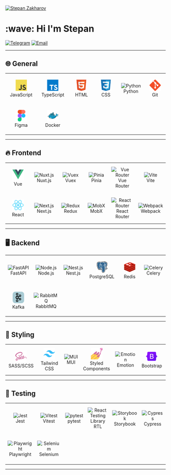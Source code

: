 <a href="https://github.com/Stepanzerkampfwagen">
  <img src="https://private-user-images.githubusercontent.com/162011335/494826986-740d3b12-60eb-471b-b44c-c358731cf538.png?jwt=eyJ0eXAiOiJKV1QiLCJhbGciOiJIUzI1NiJ9.eyJpc3MiOiJnaXRodWIuY29tIiwiYXVkIjoicmF3LmdpdGh1YnVzZXJjb250ZW50LmNvbSIsImtleSI6ImtleTUiLCJleHAiOjE3NTkwNDI3MzUsIm5iZiI6MTc1OTA0MjQzNSwicGF0aCI6Ii8xNjIwMTEzMzUvNDk0ODI2OTg2LTc0MGQzYjEyLTYwZWItNDcxYi1iNDRjLWMzNTg3MzFjZjUzOC5wbmc_WC1BbXotQWxnb3JpdGhtPUFXUzQtSE1BQy1TSEEyNTYmWC1BbXotQ3JlZGVudGlhbD1BS0lBVkNPRFlMU0E1M1BRSzRaQSUyRjIwMjUwOTI4JTJGdXMtZWFzdC0xJTJGczMlMkZhd3M0X3JlcXVlc3QmWC1BbXotRGF0ZT0yMDI1MDkyOFQwNjUzNTVaJlgtQW16LUV4cGlyZXM9MzAwJlgtQW16LVNpZ25hdHVyZT00NzQ2YWFhMDMyZWJjMzM2MTk4MjRjN2NkZTk1YmMwNTA5YmI4MGJmMjMwMGQxODk1NTAzN2E0NTkzMDE2OWQ0JlgtQW16LVNpZ25lZEhlYWRlcnM9aG9zdCJ9.i69PVCWiysY6Ybu0bo87ireEo5fI3ntub9TaG-F2nQ4" alt="Stepan Zakharov" align="center"/>
</a>

<h1 align="left">:wave: Hi I'm Stepan</h1>

<div>
<a href="https://t.me/stepanzdev"><img alt="Telegram" src="https://img.shields.io/badge/Telegram-%230077B5.svg?style=flat&logo=telegram&logoColor=white"></a>
<a href="mailto:razterpen@gmail.com"><img alt="Email" src="https://img.shields.io/badge/Email-%23D14836.svg?style=flat&logo=gmail&logoColor=white"></a>

---

## 🌐 General

<table width='100%'>
<tr>
<td align="center" width="110" height="90">
<img src="https://raw.githubusercontent.com/devicons/devicon/master/icons/javascript/javascript-original.svg" width="36" height="36" alt="JavaScript" />
<br>JavaScript
</td>
<td align="center" width="110" height="90">
<img src="https://raw.githubusercontent.com/devicons/devicon/master/icons/typescript/typescript-original.svg" width="36" height="36" alt="TypeScript" />
<br>TypeScript
</td>
<td align="center" width="110" height="90">
<img src="https://raw.githubusercontent.com/devicons/devicon/master/icons/html5/html5-original.svg" width="36" height="36" alt="HTML5" />
<br>HTML
</td>
<td align="center" width="110" height="90">
<img src="https://raw.githubusercontent.com/devicons/devicon/master/icons/css3/css3-original.svg" width="36" height="36" alt="CSS3" />
<br>CSS
</td>
<td align="center" width="110" height="90">
<img src="https://www.vectorlogo.zone/logos/python/python-icon.svg" width="36" height="36" alt="Python" />
<br>Python
</td>

<td align="center" width="110" height="90">
<img src="https://raw.githubusercontent.com/devicons/devicon/master/icons/git/git-original.svg" width="36" height="36" alt="Git" />
<br>Git
</td>
<tr>
<td align="center" width="110" height="90">
<img src="https://raw.githubusercontent.com/devicons/devicon/master/icons/figma/figma-original.svg" width="36" height="36" alt="Figma" />
<br>Figma
</td>
<td align="center" width="110" height="90">
<img src="https://raw.githubusercontent.com/devicons/devicon/master/icons/docker/docker-original.svg" width="36" height="36" alt="Docker" />
<br>Docker
</td>

</tr>

</table>

---

## 🔥 Frontend

<table width='100%'>
<tr>
<td align="center" width="110" height="90">
<img src="https://raw.githubusercontent.com/devicons/devicon/master/icons/vuejs/vuejs-original.svg" width="36" height="36" alt="Vue" />
<br>Vue
</td>
<td align="center" width="110" height="90">
<img src="https://nuxt.com/assets/design-kit/icon-green.svg" width="36" height="36" alt="Nuxt.js" />
<br>Nuxt.js
</td>
<td align="center" width="110" height="90">
<img src="https://cdn.worldvectorlogo.com/logos/vuex-1.svg" width="36" height="36" alt="Vuex" />
<br>Vuex
</td>
<td align="center" width="110" height="90">
<img src="https://pinia.vuejs.org/logo.svg" width="36" height="36" alt="Pinia" />
<br>Pinia
</td>

<td align="center" width="110" height="90">
<img src="https://router.vuejs.org/logo.png" width="36" height="36" alt="Vue Router" />
<br>Vue Router
</td>
<td align="center" width="110" height="90">
<img src="https://vitejs.dev/logo.svg" width="36" height="36" alt="Vite" />
<br>Vite
</td>
<tr>
<td align="center" width="110" height="90">
<img src="https://raw.githubusercontent.com/devicons/devicon/master/icons/react/react-original.svg" width="36" height="36" alt="React" />
<br>React
</td>
<td align="center" width="110" height="90">
<img src="https://raw.githubusercontent.com/samfromaway/samfromaway/master/.github/images/nextjs.png" width="36" height="36" alt="Next.js" />
<br>Next.js
<td align="center" width="110" height="90">
<img src="https://raw.githubusercontent.com/reduxjs/redux/master/logo/logo.png" width="36" height="36" alt="Redux" />
<br>Redux
</td>
<td align="center" width="110" height="90">
<img src="https://brandeps.com/icon-download/M/Mobx-icon-vector-01.svg" width="36" height="36" alt="MobX" />
<br>MobX
</td>
<td align="center" width="110" height="90">
<img src="https://www.svgrepo.com/show/354262/react-router.svg" width="36" height="36" alt="React Router" />
<br>React Router
</td>
<td align="center" width="110" height="90">
<img src="https://raw.githubusercontent.com/webpack/media/master/logo/icon-square-big.png" width="36" height="36" alt="Webpack" />
<br>Webpack
</td>
</tr>

</table>

---

## 🖥 Backend

<table width='100%'>
<tr>

<td align="center" width="110" height="90">
<img src="https://icon.icepanel.io/Technology/svg/FastAPI.svg" width="36" height="36" alt="FastAPI" />
<br>FastAPI
</td>
<td align="center" width="110" height="90">
<img src="https://brandeps.com/icon-download/N/Nodejs-icon-vector-02.svg" width="36" height="36" alt="Node.js" />
<br>Node.js
</td>
<td align="center" width="110" height="90">
<img src="https://brandeps.com/icon-download/N/Nestjs-icon-vector-01.svg" width="36" height="36" alt="Nest.js" />
<br>Nest.js
<td align="center" width="110" height="90">
<img src="https://raw.githubusercontent.com/devicons/devicon/master/icons/postgresql/postgresql-original.svg" width="36" height="36" alt="PostgreSQL" />
<br>PostgreSQL
</td>
<td align="center" width="110" height="90">
<img src="https://raw.githubusercontent.com/devicons/devicon/master/icons/redis/redis-original.svg" width="36" height="36" alt="Redis" />
<br>Redis
</td>
<td align="center" width="110" height="90">
<img src="https://upload.wikimedia.org/wikipedia/commons/1/19/Celery_logo.png" width="36" height="36" alt="Celery" />
<br>Celery
</td>
<tr>
<td align="center" width="110" height="90">
<img src="https://raw.githubusercontent.com/tandpfun/skill-icons/65dea6c4eaca7da319e552c09f4cf5a9a8dab2c8/icons/Kafka.svg" width="36" height="36" alt="Kafka" />
<br>Kafka
</td>
<td align="center" width="110" height="90">
<img src="https://www.svgrepo.com/show/303576/rabbitmq-logo.svg" width="36" height="36" alt="RabbitMQ" />
<br>RabbitMQ
</td>
</tr>
</table>

---

## 🎨 Styling

<table width='100%'>
<tr>
<td align="center" width="110" height="90">
<img src="https://raw.githubusercontent.com/devicons/devicon/master/icons/sass/sass-original.svg" width="36" height="36" alt="SASS" />
<br>SASS/SCSS
</td>
<td align="center" width="110" height="90">
<img src="https://github.com/devicons/devicon/blob/master/icons/tailwindcss/tailwindcss-original.svg" width="36" height="36" alt="Tailwind CSS" />
<br>Tailwind CSS
</td>
<td align="center" width="110" height="90">
<img src="https://media.zeemly.com/zeemly/product/material-ui.png" width="36" height="36" alt="MUI" />
<br>MUI
</td>
<td align="center" width="110" height="90">
<img src="https://raw.githubusercontent.com/devicons/devicon/master/icons/styledcomponents/styledcomponents-original.svg" width="36" height="36" alt="Styled Components" />
<br>Styled Components
</td>
<td align="center" width="110" height="90">
<img src="https://emotion.sh/logo-96x96.png" width="36" height="36" alt="Emotion" />
<br>Emotion
</td>
<td align="center" width="110" height="90">
<img src="https://raw.githubusercontent.com/devicons/devicon/master/icons/bootstrap/bootstrap-original.svg" width="36" height="36" alt="Bootstrap" />
<br>Bootstrap
</td>
</tr>
</table>

---

## 🧪 Testing

<table width='100%'>
<tr>
<td align="center" width="110" height="90">
<img src="https://brandeps.com/icon-download/J/Jest-icon-vector-02.svg" width="36" height="36" alt="Jest" />
<br>Jest
</td>
<td align="center" width="110" height="90">
<img src="https://vitest.dev/logo.svg" width="36" height="36" alt="Vitest" />
<br>Vitest
</td>
<td align="center" width="110" height="90">
<img src="https://upload.wikimedia.org/wikipedia/commons/thumb/b/ba/Pytest_logo.svg/1200px-Pytest_logo.svg.png?20220319015434" width="36" height="36" alt="pytest" />
<br>pytest
</td>
<td align="center" width="110" height="90">
<img src="https://assets.devographics.com/projects/testing_library.png" width="36" height="36" alt="React Testing Library" />
<br>RTL
</td>
<td align="center" width="110" height="90">
<img src="https://brandeps.com/icon-download/S/Storybook-icon-vector-02.svg" width="36" height="36" alt="Storybook" />
<br>Storybook
</td>
<td align="center" width="110" height="90">
<img src="https://brandeps.com/icon-download/C/Cypress-icon-vector-01.svg" width="36" height="36" alt="Cypress" />
<br>Cypress
<tr>
</td>
<td align="center" width="110" height="90">
<img src="https://playwright.dev/img/playwright-logo.svg" width="36" height="36" alt="Playwright" />
<br>Playwright
</td>
<td align="center" width="110" height="90">
<img src="https://upload.wikimedia.org/wikipedia/commons/d/d5/Selenium_Logo.png" width="36" height="36" alt="Selenium" />
<br>Selenium
</td>


</tr>
</table>

---
